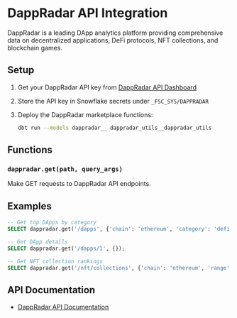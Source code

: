 # DappRadar API Integration

DappRadar is a leading DApp analytics platform providing comprehensive data on decentralized applications, DeFi protocols, NFT collections, and blockchain games.

## Setup

1. Get your DappRadar API key from [DappRadar API Dashboard](https://dappradar.com/api)

2. Store the API key in Snowflake secrets under `_FSC_SYS/DAPPRADAR`

3. Deploy the DappRadar marketplace functions:
   ```bash
   dbt run --models dappradar__ dappradar_utils__dappradar_utils
   ```

## Functions

### `dappradar.get(path, query_args)`
Make GET requests to DappRadar API endpoints.

## Examples

```sql
-- Get top DApps by category
SELECT dappradar.get('/dapps', {'chain': 'ethereum', 'category': 'defi', 'limit': 50});

-- Get DApp details
SELECT dappradar.get('/dapps/1', {});

-- Get NFT collection rankings
SELECT dappradar.get('/nft/collections', {'chain': 'ethereum', 'range': '24h', 'limit': 100});
```

## API Documentation

- [DappRadar API Documentation](https://docs.dappradar.com/)